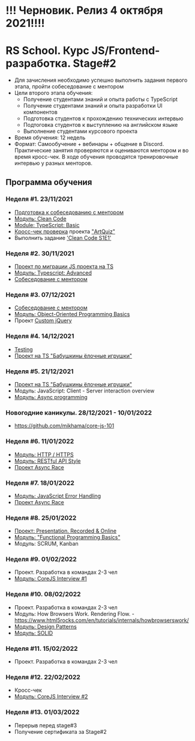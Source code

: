 # !!! Черновик. Релиз 4 октября 2021!!!!

# RS School. Курс JS/Frontend-разработка. Stage#2

- Для зачисления необходимо успешно выполнить задания первого этапа, пройти собеседование с ментором
- Цели второго этапа обучения:
  - Получение студентами знаний и опыта работы с TypeScript
  - Получение студентами знаний и опыта разработки UI компонентов
  - Подготовка студентов к прохождению технических интервью
  - Подтоговка студентов к выступлению на английском языке
  - Выполнение студентами курсового проекта
- Время обучения: 12 недель
- Формат: Cамообучение + вебинары + общение в Discord. Практические занятия проверяются и оцениваются ментором и во время кросс-чек. В ходе обучения проводятся тренировочные интервью у разных менторов.

## Программа обучения

### Неделя #1. 23/11/2021

- [Подготовка к собеседованию с ментором](modules/technical-screening/)
- [Модуль: Clean Code](modules/clean-code/)
- [Module: TypeScript: Basic](modules/typescript-basic/)
- [Кросс-чек проверка](https://docs.rs.school/#/cross-check-flow) проекта ["ArtQuiz"](../tasks/art-quiz/art-quiz.md)
- Выполнить задание ['Clean Code S1E1'](modules/clean-code/clean-code-s1e1.md)

### Неделя #2. 30/11/2021

- [Проект по миграции JS проекта на TS](../tasks/blob/master/tasks/migration-newip-to-ts.md)
- [Модуль: Typescript: Advanced](modules/typescript-advanced/)
- [Собеседование с ментором](modules/technical-screening/)

### Неделя #3. 07/12/2021

- [Собеседование с ментором](modules/technical-screening/)
- [Модуль: Object-Oriented Programming Basics](modules/oop-basics/)
- Проект [Custom jQuery](https://github.com/rolling-scopes-school/dimablr-JSFE2021Q1/tree/RS-School/custom-jquery)

### Неделя #4. 14/12/2021

- [Testing](modules/testing/)
- [Проект на TS "Бабушкины ёлочные игрушки"](https://github.com/rolling-scopes-school/tasks/blob/master/tasks/christmas-task.md)

### Неделя #5. 21/12/2021

- [Проект на TS "Бабушкины ёлочные игрушки"](https://github.com/rolling-scopes-school/tasks/blob/master/tasks/christmas-task.md)
- Модуль: JavaScript: Client - Server interaction overview
- [Модуль: Async programming](modules/async/)

### Новогодние каникулы. 28/12/2021 - 10/01/2022
- https://github.com/mikhama/core-js-101

### Неделя #6. 11/01/2022

- [Модуль: HTTP / HTTPS](modules/http/)
- [Модуль: RESTful API Style](modules/restful-api/)
- [Проект Async Race](https://github.com/rolling-scopes-school/tasks/blob/master/tasks/async-race.md)

### Неделя #7. 18/01/2022

- [Модуль: JavaScript Error Handling](modules/error-handling/)
- [Проект Async Race](https://github.com/rolling-scopes-school/tasks/blob/master/tasks/async-race.md)

### Неделя #8. 25/01/2022

- [Проект: Presentation. Recorded & Online](modules/presentation)
- [Модуль: "Functional Programming Basics"](modules/fp-basics/)
- Модуль: SCRUM, Kanban

### Неделя #9. 01/02/2022

- Проект. Разработка в командах 2-3 чел
- [Модуль: CoreJS Interview #1](https://github.com/rolling-scopes-school/tasks/blob/master/tasks/interview-basic-coreJS.md)

### Неделя #10. 08/02/2022

- Проект. Разработка в командах 2-3 чел
- Модуль: How Browsers Work. Rendering Flow. - https://www.html5rocks.com/en/tutorials/internals/howbrowserswork/
- [Модуль: Design Patterns](modules/design-patterns/)
- [Модуль: SOLID](modules/solid/)

### Неделя #11. 15/02/2022

- Проект. Разработка в командах 2-3 чел

### Неделя #12. 22/02/2022

- Кросс-чек
- [Модуль: CoreJS Interview #2](https://github.com/rolling-scopes-school/tasks/blob/master/tasks/interview-corejs.md)

### Неделя #13. 01/03/2022

- Перерыв перед stage#3
- Получение сертификата за Stage#2
